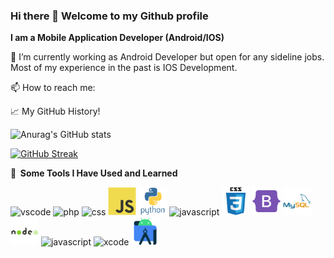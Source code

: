### Hi there 👋 Welcome to my Github profile 

**I am a Mobile Application Developer (Android/IOS)**

🔭 I’m currently working as Android Developer but open for any sideline jobs. Most of my experience in the past is IOS Development.

<!-- **Princezar/princezar** is a ✨ _special_ ✨ repository because its `README.md` (this file) appears on your GitHub profile.

Here are some ideas to get you started:

- 🔭 I’m currently working on ...
- 🌱 I’m currently learning ...
- 👯 I’m looking to collaborate on ...
- 🤔 I’m looking for help with ...
- 💬 Ask me about ...
- 📫 How to reach me: ...
- 😄 Pronouns: ...
- ⚡ Fun fact: ... -->

📫 How to reach me: 

📈  My GitHub History!

![Anurag's GitHub stats](https://github-readme-stats.vercel.app/api?username=princezar&count_private=true)

[![GitHub Streak](https://github-readme-streak-stats.herokuapp.com?user=princezar&theme=gruvbox&hide_border=true&date_format=j%20M%5B%20Y%5D)](https://git.io/streak-stats)

**🚀 &nbsp;Some Tools I Have Used and Learned**
<p align="left">
<img src="https://cdn.jsdelivr.net/gh/devicons/devicon/icons/vscode/vscode-original.svg" alt="vscode" width="45" height="45"/>
<img src="https://cdn.jsdelivr.net/gh/devicons/devicon/icons/php/php-original.svg" alt="php" width="45" height="45"/>
<img src="https://camo.githubusercontent.com/43f9c085821a7258745ceed4ecbcc68c3ffd996049c9d0a2a77c74dd1f5dc80b/68747470733a2f2f63646e2e6a7364656c6976722e6e65742f67682f64657669636f6e732f64657669636f6e2f69636f6e732f666c75747465722f666c75747465722d6f726967696e616c2e737667" alt="css" width="45" height="45"/>

<img src="https://raw.githubusercontent.com/devicons/devicon/master/icons/javascript/javascript-original.svg" alt="javascript" width="45" height="45"/>

<img src="https://raw.githubusercontent.com/devicons/devicon/master/icons/python/python-original-wordmark.svg" alt="javascript" width="45" height="45"/>
<img src="https://camo.githubusercontent.com/da7acacadecf91d6dc02efcd2be086bb6d78ddff19a1b7a0ab2755a6fda8b1e9/68747470733a2f2f63646e2e6a7364656c6976722e6e65742f67682f64657669636f6e732f64657669636f6e2f69636f6e732f68746d6c352f68746d6c352d6f726967696e616c2e737667" alt="javascript" width="45" height="45"/>
 <img src="https://raw.githubusercontent.com/devicons/devicon/master/icons/css3/css3-original-wordmark.svg" alt="javascript" width="45" height="45"/>
  <img src="https://raw.githubusercontent.com/devicons/devicon/master/icons/bootstrap/bootstrap-plain.svg" alt="javascript" width="45" height="45"/>
 
 <img src="https://raw.githubusercontent.com/devicons/devicon/master/icons/mysql/mysql-original-wordmark.svg" alt="javascript" width="45" height="45"/>
<img src="https://raw.githubusercontent.com/devicons/devicon/master/icons/nodejs/nodejs-original-wordmark.svg" alt="javascript" width="45" height="45"/>
<img src="https://camo.githubusercontent.com/dc9e7e657b4cd5ba7d819d1a9ce61434bd0ddbb94287d7476b186bd783b62279/68747470733a2f2f63646e2e6a7364656c6976722e6e65742f67682f64657669636f6e732f64657669636f6e2f69636f6e732f6769742f6769742d6f726967696e616c2e737667" alt="javascript" width="45" height="45"/>
<img src="https://upload.wikimedia.org/wikipedia/en/0/0c/Xcode_icon.png" alt="xcode" width="45" height="45"/>
<img src="https://raw.githubusercontent.com/devicons/devicon/1119b9f84c0290e0f0b38982099a2bd027a48bf1/icons/androidstudio/androidstudio-original.svg" alt="androidstudio" width="45" height="45"/>
 
 
 
</p>



